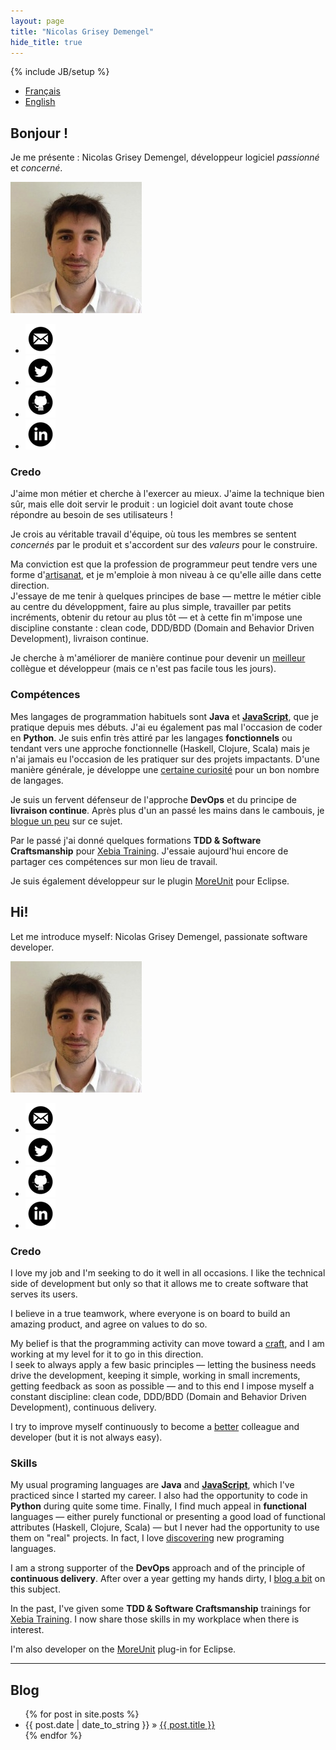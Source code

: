 ```yaml
---
layout: page
title: "Nicolas Grisey Demengel"
hide_title: true
---
```

{% include JB/setup %}

<ul id="index-tabs" class="nav nav-tabs">
  <li class="active"><a href="#intro-fr">Français</a></li>
  <li><a href="#intro-en">English</a></li>
</ul>

<div id="intro-fr">

<h2>Bonjour !</h2>

<p>Je me présente : Nicolas Grisey Demengel, développeur logiciel <em>passionné</em> et <em>concerné</em>.</p>

<div id="me">
  <img id="photo" src="img/photo.jpeg" alt="Photo de Nicolas" />
  <ul id="social">
    <li><a href="mailto:nicolas.demengel@gmail.com" title="Contactez-moi !" target="_blank"><img src="/img/iconmonstr-email-9-icon-48.png" alt="Logo Email" /></a></li>
    <li><a href="https://twitter.com/NicolasDemengel" title="Mon compte Twitter"><img alt="Logo Twitter" src="/img/iconmonstr-twitter-4-icon-48.png" /></a></li>
    <li><a href="https://github.com/ndemengel" title="Mon compte Github"><img alt="Logo Github" src="/img/iconmonstr-github-9-icon-48.png" /></a></li>
    <li><a href="http://www.linkedin.com/in/nicolasdemengel" title="Mon compte LinkedIn"><img alt="Logo LinkedIn" src="/img/iconmonstr-linkedin-4-icon-48.png" /></a></li>
  </ul>
</div>

<h3>Credo</h3>

<p>J'aime mon métier et cherche à l'exercer au mieux. J'aime la technique bien sûr, mais elle doit servir le produit : un logiciel doit avant toute chose répondre au besoin de ses utilisateurs !</p>

<p>Je crois au véritable travail d'équipe, où tous les membres se sentent <em>concernés</em> par le produit et s'accordent sur des <em>valeurs</em> pour le construire.</p>

<p>Ma conviction est que la profession de programmeur peut tendre vers une forme d'<a href="http://manifesto.softwarecraftsmanship.org/">artisanat</a>, et je m'emploie à mon niveau à ce qu'elle aille dans cette direction.<br>
J'essaye de me tenir à quelques principes de base &mdash; mettre le métier cible au centre du développment, faire au plus simple, travailler par petits incréments, obtenir du retour au plus tôt &mdash; et à cette fin m'impose une discipline constante : clean code, DDD/BDD (Domain and Behavior Driven Development), livraison continue.</p>

<p>Je cherche à m'améliorer de manière continue pour devenir un <a href="http://www.kitchensoap.com/2012/10/25/on-being-a-senior-engineer/">meilleur</a> collègue et développeur (mais ce n'est pas facile tous les jours).</p>

<h3>Compétences</h3>

<p>Mes langages de programmation habituels sont <strong>Java</strong> et <strong><a href="http://blog.xebia.fr/2012/04/12/javascript-core-par-nicolas-demengel-et-francois-sarradin/">JavaScript</a></strong>, que je pratique depuis mes débuts. J'ai eu également pas mal l'occasion de coder en <strong>Python</strong>. Je suis enfin très attiré par les langages <strong>fonctionnels</strong> ou tendant vers une approche fonctionnelle (Haskell, Clojure, Scala) mais je n'ai jamais eu l'occasion de les pratiquer sur des projets impactants. D'une manière générale, je développe une <a href="http://blog.xebia.fr/2011/09/15/paradigmes-de-programmation-par-nicolas-demengel/">certaine curiosité</a> pour un bon nombre de langages.</p>

<p>Je suis un fervent défenseur de l'approche <strong>DevOps</strong> et du principe de <strong>livraison continue</strong>. Après plus d'un an passé les mains dans le cambouis, je <a href="{{ BASE_PATH }}/2014/05/15/continuous-delivery-recipes-introduction">blogue un peu</a> sur ce sujet.</p>

<p>Par le passé j'ai donné quelques formations <strong>TDD & Software Craftsmanship</strong> pour <a href="http://training.xebia.fr/formations-java-jee/formation-tdd-software-craftsmanship.html">Xebia Training</a>. J'essaie aujourd'hui encore de partager ces compétences sur mon lieu de travail.</p>

<p>Je suis également développeur sur le plugin <a href="http://moreunit.sourceforge.net">MoreUnit</a> pour Eclipse.</p>

</div>

<div id="intro-en">

<h2>Hi!</h2>

<p>Let me introduce myself: Nicolas Grisey Demengel, passionate software developer.</p>

<div id="me">
  <img id="photo" src="img/photo.jpeg" alt="Photo de Nicolas" />
  <ul id="social">
    <li><a href="mailto:nicolas.demengel@gmail.com" title="Contact me!" target="_blank"><img src="/img/iconmonstr-email-9-icon-48.png" alt="Logo Email" /></a></li>
    <li><a href="https://twitter.com/NicolasDemengel" title="My Twitter profile"><img alt="Logo Twitter" src="/img/iconmonstr-twitter-4-icon-48.png" /></a></li>
    <li><a href="https://github.com/ndemengel" title="My Github profile"><img alt="Logo Github" src="/img/iconmonstr-github-9-icon-48.png" /></a></li>
    <li><a href="http://www.linkedin.com/in/nicolasdemengel" title="My LinkedIn profile"><img alt="Logo LinkedIn" src="/img/iconmonstr-linkedin-4-icon-48.png" /></a></li>
  </ul>
</div>

<h3>Credo</h3>

<p>I love my job and I'm seeking to do it well in all occasions. I like the technical side of development but only so that it allows me to create software that serves its users.</p>

<p>I believe in a true teamwork, where everyone is on board to build an amazing product, and agree on values to do so.</p>

<p>My belief is that the programming activity can move toward a <a href="http://manifesto.softwarecraftsmanship.org">craft</a>, and I am working at my level for it to go in this direction.<br>
I seek to always apply a few basic principles &mdash; letting the business needs drive the development, keeping it simple, working in small increments, getting feedback as soon as possible &mdash; and to this end I impose myself a constant discipline: clean code, DDD/BDD (Domain and Behavior Driven Development), continuous delivery.</p>

<p>I try to improve myself continuously to become a <a href="http://www.kitchensoap.com/2012/10/25/on-being-a-senior-engineer/">better</a> colleague and developer (but it is not always easy).</p>

<h3>Skills</h3>

<p>My usual programing languages are <strong>Java</strong> and <strong><a href="http://blog.xebia.fr/2012/04/12/javascript-core-par-nicolas-demengel-et-francois-sarradin/">JavaScript</a></strong>, which I've practiced since I started my career. I also had the opportunity to code in <strong>Python</strong> during quite some time. Finally, I find much appeal in <strong>functional</strong> languages &mdash; either purely functional or presenting a good load of functional attributes (Haskell, Clojure, Scala) &mdash; but I never had the opportunity to use them on &quot;real&quot; projects. In fact, I love <a href="http://blog.xebia.fr/2011/09/15/paradigmes-de-programmation-par-nicolas-demengel/">discovering</a> new programing languages.</p>

<p>I am a strong supporter of the <strong>DevOps</strong> approach and of the principle of <strong>continuous delivery</strong>. After over a year getting my hands dirty, I <a href="{{ BASE_PATH }}/2014/05/15/continuous-delivery-recipes-introduction">blog a bit</a> on this subject.</p>

<p>In the past, I've given some <strong>TDD & Software Craftsmanship</strong> trainings for <a href="http://training.xebia.fr/formations-java-jee/formation-tdd-software-craftsmanship.html">Xebia Training</a>. I now share those skills in my workplace when there is interest.</p>

<p>I'm also developer on the <a href="http://moreunit.sourceforge.net">MoreUnit</a> plug-in for Eclipse.</p>

</div>

<script>
  (function prepareTabs() {
    var tabs = document.querySelectorAll('#index-tabs li');
    var forEachTab = [].forEach.bind(tabs);
    var tabContents = {};

    forEachTab(function initTab(tab) {
      var link = tab.children[0];
      var tabHref = link.href;
      var tabContentId = tabHref.substr(tabHref.indexOf('#') + 1);
      var tabContent = document.getElementById(tabContentId);
      tabContents[tabHref] = tabContent;

      if (tab.className === 'active') {
        tabContent.style.display = 'block';
      }
      else {
        tabContent.style.display = 'none';
      }

      link.onclick = function onTabClick() {
        forEachTab(function toggleTab(t) {
          var th = t.children[0].href;
          var tc = tabContents[th];
          if (th === tabHref) {
            tc.style.display = 'block';
            t.className = 'active';
          }
          else {
            tc.style.display = 'none';
            t.className = '';
          }
        });
        return false;
      };
    });
  })();
</script>

<hr>

<h2>Blog</h2>

<ul class="posts">
  {% for post in site.posts %}
    <li><span>{{ post.date | date_to_string }}</span> &raquo; <a href="{{ BASE_PATH }}{{ post.url }}">{{ post.title }}</a></li>
  {% endfor %}
</ul>

